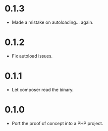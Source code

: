 # 0.1.3
- Made a mistake on autoloading... again.

# 0.1.2
- Fix autoload issues.

# 0.1.1
- Let composer read the binary.

# 0.1.0
- Port the proof of concept into a PHP project.
